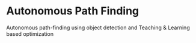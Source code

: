 # Autonomous Path Finding
 Autonomous path-finding using object detection and Teaching & Learning based optimization
